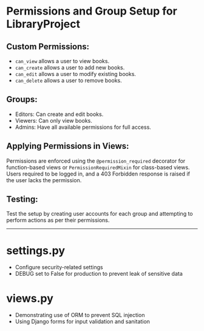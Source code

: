 # Permissions and Group Setup for LibraryProject

## Custom Permissions:
- `can_view` allows a user to view books.
- `can_create` allows a user to add new books.
- `can_edit` allows a user to modify existing books.
- `can_delete` allows a user to remove books.

## Groups:
- Editors: Can create and edit books.
- Viewers: Can only view books.
- Admins: Have all available permissions for full access.

## Applying Permissions in Views:
Permissions are enforced using the `@permission_required` decorator for function-based views or `PermissionRequiredMixin` for class-based views. Users required to be logged in, and a 403 Forbidden response is raised if the user lacks the permission.

## Testing:
Test the setup by creating user accounts for each group and attempting to perform actions as per their permissions.

----
# settings.py
- Configure security-related settings
- DEBUG set to False for production to prevent leak of sensitive data

# views.py
- Demonstrating use of ORM to prevent SQL injection
- Using Django forms for input validation and sanitation